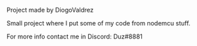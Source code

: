 Project made by DiogoValdrez

Small project where I put some of my code from nodemcu stuff.

For more info contact me in Discord: Duz#8881
